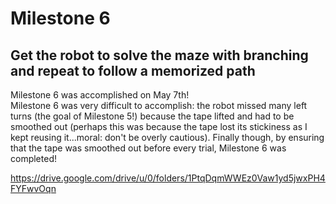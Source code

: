 # Milestone 6
## Get the robot to solve the maze with branching and repeat to follow a memorized path

Milestone 6 was accomplished on May 7th! <br/>
Milestone 6 was very difficult to accomplish: the robot missed many left turns (the goal of Milestone 5!) because the tape lifted and had to be smoothed out (perhaps this was because the tape lost its stickiness as I kept reusing it...moral: don't be overly cautious). Finally though, by ensuring that the tape was smoothed out before every trial, Milestone 6 was completed! <br/>

https://drive.google.com/drive/u/0/folders/1PtqDqmWWEz0Vaw1yd5jwxPH4FYFwvOqn <br/>

